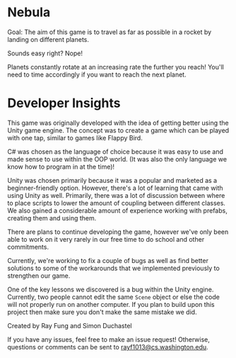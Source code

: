 # Nebula
Goal:
The aim of this game is to travel as far as possible in a rocket by landing on different planets.

Sounds easy right? Nope!

Planets constantly rotate at an increasing rate the further you reach! You'll need to time accordingly if you want to reach the next planet. 

# Developer Insights
This game was originally developed with the idea of getting better using the Unity game engine. The concept was to create a game which can be played with one tap, similar to games like Flappy Bird.

C# was chosen as the language of choice because it was easy to use and made sense to use within the OOP world. (It was also the only language we know how to program in at the time)!

Unity was chosen primarily because it was a popular and marketed as a beginner-friendly option. However, there's a lot of learning that came with using Unity as well. Primarily, there was a lot of discussion between where to place scripts to lower the amount of coupling between different classes. We also gained a considerable amount of experience working with prefabs, creating them and using them.

There are plans to continue developing the game, however we've only been able to work on it very rarely in our free time to do school and other commitments.

Currently, we're working to fix a couple of bugs as well as find better solutions to some of the workarounds that we implemented previously to strengthen our game.

One of the key lessons we discovered is a bug within the Unity engine. Currently, two people cannot edit the same `Scene` object or else the code will not properly run on another computer. If you plan to build upon this project then make sure you don't make the same mistake we did.

Created by Ray Fung and Simon Duchastel

If you have any issues, feel free to make an issue request! Otherwise, questions or comments can be sent to rayf1013@cs.washington.edu.
